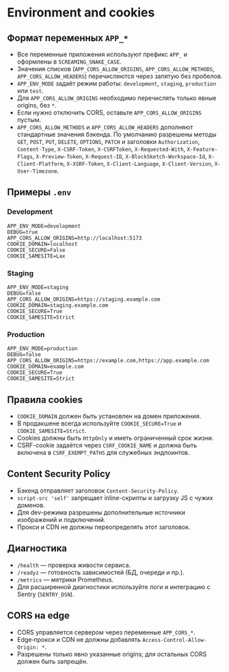 # Environment and cookies

## Формат переменных `APP_*`
- Все переменные приложения используют префикс `APP_` и оформлены в `SCREAMING_SNAKE_CASE`.
- Значения списков (`APP_CORS_ALLOW_ORIGINS`, `APP_CORS_ALLOW_METHODS`, `APP_CORS_ALLOW_HEADERS`) перечисляются через запятую без пробелов.
- `APP_ENV_MODE` задаёт режим работы: `development`, `staging`, `production` или `test`.
- Для `APP_CORS_ALLOW_ORIGINS` необходимо перечислять только явные origins, без `*`.
- Если нужно отключить CORS, оставьте `APP_CORS_ALLOW_ORIGINS` пустым.
- `APP_CORS_ALLOW_METHODS` и `APP_CORS_ALLOW_HEADERS` дополняют стандартные значения бэкенда.
  По умолчанию разрешены методы `GET`, `POST`, `PUT`, `DELETE`, `OPTIONS`, `PATCH`
  и заголовки `Authorization`, `Content-Type`, `X-CSRF-Token`, `X-CSRFToken`,
  `X-Requested-With`, `X-Feature-Flags`,
  `X-Preview-Token`, `X-Request-ID`, `X-BlockSketch-Workspace-Id`,
  `X-Client-Platform`, `X-XSRF-Token`, `X-Client-Language`, `X-Client-Version`,
  `X-User-Timezone`.

## Примеры `.env`

### Development
```env
APP_ENV_MODE=development
DEBUG=true
APP_CORS_ALLOW_ORIGINS=http://localhost:5173
COOKIE_DOMAIN=localhost
COOKIE_SECURE=False
COOKIE_SAMESITE=Lax
```

### Staging
```env
APP_ENV_MODE=staging
DEBUG=false
APP_CORS_ALLOW_ORIGINS=https://staging.example.com
COOKIE_DOMAIN=staging.example.com
COOKIE_SECURE=True
COOKIE_SAMESITE=Strict
```

### Production
```env
APP_ENV_MODE=production
DEBUG=false
APP_CORS_ALLOW_ORIGINS=https://example.com,https://app.example.com
COOKIE_DOMAIN=example.com
COOKIE_SECURE=True
COOKIE_SAMESITE=Strict
```

## Правила cookies
- `COOKIE_DOMAIN` должен быть установлен на домен приложения.
- В продакшене всегда используйте `COOKIE_SECURE=True` и `COOKIE_SAMESITE=Strict`.
- Cookies должны быть `HttpOnly` и иметь ограниченный срок жизни.
- CSRF-cookie задаётся через `CSRF_COOKIE_NAME` и должна быть включена в `CSRF_EXEMPT_PATHS` для служебных эндпоинтов.

## Content Security Policy

- Бэкенд отправляет заголовок `Content-Security-Policy`.
- `script-src 'self'` запрещает inline-скрипты и загрузку JS с чужих доменов.
- Для dev-режима разрешены дополнительные источники изображений и подключений.
- Прокси и CDN не должны переопределять этот заголовок.

## Диагностика
- `/health` — проверка живости сервиса.
- `/readyz` — готовность зависимостей (БД, очереди и пр.).
- `/metrics` — метрики Prometheus.
- Для расширенной диагностики используйте логи и интеграцию с Sentry (`SENTRY_DSN`).

## CORS на edge
- CORS управляется сервером через переменные `APP_CORS_*`.
- Edge‑прокси и CDN не должны добавлять `Access-Control-Allow-Origin: *`.
- Разрешены только явно указанные origins; для остальных CORS должен быть запрещён.
